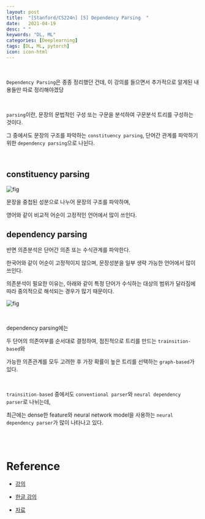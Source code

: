 ```yaml
---
layout: post
title:  "[Stanford/CS224n] [5] Dependency Parsing  "
date:   2021-04-19
desc: " "
keywords: "DL, ML"
categories: [Deeplearning]
tags: [DL, ML, pytorch]
icon: icon-html
---
```



<br>


`Dependency Parsing`은 종종 정리했던 건데, 이 강의를 들으면서 추가적으로 알게된 내용들만 따로 정리해야겠당



<br>

`parsing`이란, 문장의 문법적인 구성 또는 구문을 분석하여 구문분석 트리를 구성하는 것이다.

그 중에서도 문장의 구조를 파악하는 `constituency parsing`, 단어간 관계를 파악하기 위한 `dependency parsing`으로 나뉜다.



<br>

## constituency parsing


![fig](https://www.researchgate.net/profile/Thuy-Phan-7/publication/307959470/figure/fig1/AS:614036236431363@1523409055116/Example-of-a-constituent-parse-tree-Constituent-parse-tree-for-sentence-Most-cot-genes_W640.jpg)

문장을 중첩된 성분으로 나누어 문장의 구조를 파악하며,

영어와 같이 비교적 어순이 고정적인 언어에서 많이 쓰인다.

## dependency parsing

반면 의존분석은 단어간 의존 또는 수식관계를 파악한다.

한국어와 같이 어순이 고정적이지 않으며, 문장성분을 일부 생략 가능한 언어에서 많이 쓰인다.

의존분석이 필요한 이유는, 아래와 같이 특정 단어가 수식하는 대상의 범위가 달라짐에 따라 중의적으로 해석되는 경우가 많기 때문이다.


![fig](https://img1.daumcdn.net/thumb/R800x0/?scode=mtistory2&fname=https%3A%2F%2Ft1.daumcdn.net%2Fcfile%2Ftistory%2F99FBC63D5CCDBAD617)



<br>

dependency parsing에는

두 단어의 의존여부를 순서대로 결정하여, 점진적으로 트리를 만드는 `trainsition-based`와

가능한 의존관계를 모두 고려한 후 가장 확률이 높은 트리를 선택하는 `graph-based`가 있다.

<br>

`trainsition-based` 중에서도 `conventional parser`와 `neural dependency parser`로 나뉘는데,

최근에는 dense한 feature와 neural network model을 사용하는 `neural dependency parser`가 많이 나타나고 있다.


<br>









<br>



# Reference

- [강의](https://www.youtube.com/watch?v=8rXD5-xhemo&list=PLoROMvodv4rOhcuXMZkNm7j3fVwBBY42z)

- [한글 강의](https://www.youtube.com/watch?v=9woiID8QzbE&list=PLetSlH8YjIfVdobI2IkAQnNTb1Bt5Ji9U)

- [자료 ](https://web.stanford.edu/class/archive/cs/cs224n/cs224n.1194/)



<br>
